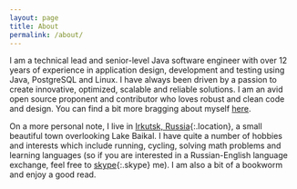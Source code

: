 ```yaml
---
layout: page
title: About
permalink: /about/
---
```


I am a technical lead and senior-level Java software engineer with over 12 years of experience in application design,
development and testing using Java, PostgreSQL and Linux. I have always been driven by a passion to create innovative,
optimized, scalable and reliable solutions. I am an avid open source proponent and contributor who loves robust and
clean code and design. You can find a bit more bragging about myself [here](/cv).

On a more personal note, I live in [Irkutsk, Russia](https://www.google.com/maps/place/Irkutsk,+Irkutsk+Oblast,+Russia/){:.location},
a small beautiful town overlooking Lake Baikal. I have quite a number of hobbies and interests which include running,
cycling, solving math problems and learning languages (so if you are interested in a Russian-English language exchange,
feel free to [skype](skype:Pbl6aKuT?call){:.skype} me). I am also a bit of a bookworm and enjoy a good read.
